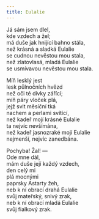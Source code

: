 ```yaml
---
title: Eulalie
---
```


  

Já sám jsem dlel,  
kde vzdech a žel;  
má duše jak hnijící bahno stála,  
než krásná a sladká Eulalie  
se cudnou nevěstou mou stala,  
než zlatovlasá, mladá Eulalie  
se usmívavou nevěstou mou stala.

  

Míň lesklý jest  
lesk půlnočních hvězd  
než oči té dívky zářící;  
míň páry vloček plá,  
jejž svit měsíční tká  
nachem a perlami svítící,  
než kadeř mojí krásné Eulalie  
ta nejvíc nevšímána,  
než kadeř jasnozraké mojí Eulalie  
nejmenší, nejvíc zanedbána.

  

Pochyba! Žal! —  
Ode mne dál,  
mám duše její každý vzdech,  
den celý mi  
plá mocnými  
paprsky Astarty žeh,  
neb k ní obrací drahá Eulalie  
svůj mateřský, snivý zrak,  
neb k ní obrací mladá Eulalie  
svůj fialkový zrak.
